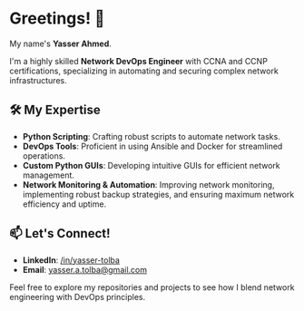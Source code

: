 # Greetings! 👋

My name's **Yasser Ahmed**.

I'm a highly skilled **Network DevOps Engineer** with CCNA and CCNP certifications, specializing in automating and securing complex network infrastructures. 

## 🛠️ My Expertise
- **Python Scripting**: Crafting robust scripts to automate network tasks.
- **DevOps Tools**: Proficient in using Ansible and Docker for streamlined operations.
- **Custom Python GUIs**: Developing intuitive GUIs for efficient network management.
- **Network Monitoring & Automation**: Improving network monitoring, implementing robust backup strategies, and ensuring maximum network efficiency and uptime.

## 📫 Let's Connect!
- **LinkedIn**: [/in/yasser-tolba](https://linkedin.com/in/yasser-tolba)
- **Email**: [yasser.a.tolba@gmail.com](mailto:yasser.a.tolba@gmail.com)

Feel free to explore my repositories and projects to see how I blend network engineering with DevOps principles.
